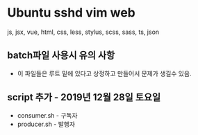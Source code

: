 # Ubuntu sshd vim web
js, jsx, vue, html, css, less, stylus, scss, sass, ts, json

## batch파일 사용시 유의 사항
- 이 파일들은 루트 밑에 있다고 상정하고 만들어서 문제가 생길수 있음.

## script 추가 - 2019년 12월 28일 토요일
- consumer.sh - 구독자
- producer.sh - 발행자